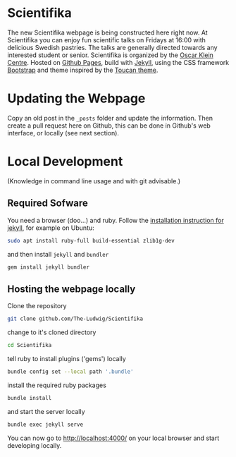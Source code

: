 Scientifika
===========

The new Scientifika webpage is being constructed here right now. 
At Scientifika you can enjoy fun scientific talks on Fridays at 16:00 with delicious Swedish pastries. 
The talks are generally directed towards any interested student or senior. 
Scientifika is organized by the [Oscar Klein Centre](http://www.okc.albanova.se/).
Hosted on [Github Pages](https://pages.github.com/), build with [Jekyll](https://jekyllrb.com/), using the CSS framework [Bootstrap](https://getbootstrap.com/) and theme inspired by the [Toucan theme](https://www.getzola.org/themes/toucan/).


# Updating the Webpage
Copy an old post in the `_posts` folder and update the information. 
Then create a pull request here on Github, this can be done in Github's web interface, or locally (see next section).

# Local Development
(Knowledge in command line usage and with git advisable.)

## Required Sofware
You need a browser (doo...) and ruby. Follow the [installation instruction for jekyll](https://jekyllrb.com/docs/installation/), for example on Ubuntu:
```bash
sudo apt install ruby-full build-essential zlib1g-dev
```
and then install `jekyll` and `bundler`
```bash
gem install jekyll bundler
```

## Hosting the webpage locally
Clone the repository 
```bash
git clone github.com/The-Ludwig/Scientifika
```
change to it's cloned directory
```bash
cd Scientifika
```
tell ruby to install plugins ('gems') locally
```bash
bundle config set --local path '.bundle'
```
install the required ruby packages
```bash
bundle install
```
and start the server locally 
```bash 
bundle exec jekyll serve
```
You can now go to [http://localhost:4000/](http://localhost:4000/) on your local browser and start developing locally.
